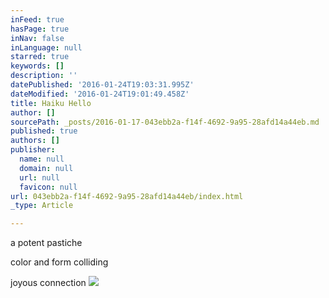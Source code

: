 ```yaml
---
inFeed: true
hasPage: true
inNav: false
inLanguage: null
starred: true
keywords: []
description: ''
datePublished: '2016-01-24T19:03:31.995Z'
dateModified: '2016-01-24T19:01:49.458Z'
title: Haiku Hello
author: []
sourcePath: _posts/2016-01-17-043ebb2a-f14f-4692-9a95-28afd14a44eb.md
published: true
authors: []
publisher:
  name: null
  domain: null
  url: null
  favicon: null
url: 043ebb2a-f14f-4692-9a95-28afd14a44eb/index.html
_type: Article

---
```

a potent pastiche

color and form colliding

joyous connection
![](https://the-grid-user-content.s3-us-west-2.amazonaws.com/8b07cc59-d6b1-4904-8101-4906de4a3c02.JPG)